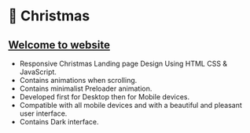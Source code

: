 # 🎄 Christmas
## [Welcome to website](https://soroushmdn.github.io/Christmas)
- Responsive Christmas Landing page Design Using HTML CSS &amp; JavaScript.
- Contains animations when scrolling.
- Contains minimalist Preloader animation.
- Developed first for Desktop then for Mobile devices.
- Compatible with all mobile devices and with a beautiful and pleasant user interface.
- Contains Dark interface.




